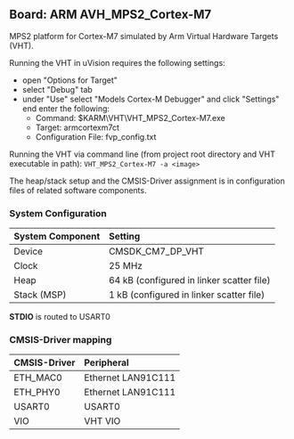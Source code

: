 Board: ARM AVH_MPS2_Cortex-M7
----------------------------------------------

MPS2 platform for Cortex-M7 simulated by Arm Virtual Hardware Targets (VHT).

Running the VHT in uVision requires the following settings:
 - open "Options for Target"
 - select "Debug" tab
 - under "Use" select "Models Cortex-M Debugger" and click "Settings" end enter the following:
   - Command: $KARM\VHT\VHT_MPS2_Cortex-M7.exe
   - Target: armcortexm7ct
   - Configuration File: fvp_config.txt

Running the VHT via command line (from project root directory and VHT executable in path):
`VHT_MPS2_Cortex-M7 -a <image>`

The heap/stack setup and the CMSIS-Driver assignment is in configuration files of related software components.

### System Configuration

| System Component        | Setting
|:------------------------|:----------------------------------------
| Device                  | CMSDK_CM7_DP_VHT
| Clock                   | 25 MHz
| Heap                    | 64 kB (configured in linker scatter file)
| Stack (MSP)             | 1 kB  (configured in linker scatter file)

**STDIO** is routed to USART0

### CMSIS-Driver mapping

| CMSIS-Driver | Peripheral
|:-------------|:----------
| ETH_MAC0     | Ethernet LAN91C111
| ETH_PHY0     | Ethernet LAN91C111
| USART0       | USART0
| VIO          | VHT VIO
